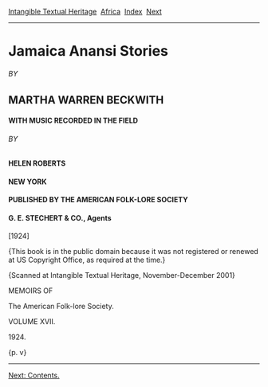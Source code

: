 [Intangible Textual Heritage](../../index)  [Africa](../index) 
[Index](index)  [Next](jas_01) 

------------------------------------------------------------------------

# Jamaica Anansi Stories

###### BY

## MARTHA WARREN BECKWITH

#### WITH MUSIC RECORDED IN THE FIELD

###### BY

#### HELEN ROBERTS

#### NEW YORK

#### PUBLISHED BY THE AMERICAN FOLK-LORE SOCIETY

#### G. E. STECHERT & CO., Agents

\[1924\]

{This book is in the public domain because it was not registered or
renewed at US Copyright Office, as required at the time.}

{Scanned at Intangible Textual Heritage, November-December 2001}

MEMOIRS OF

The American Folk-lore Society.

VOLUME XVII.

1924\.

{p. v}

------------------------------------------------------------------------

[Next: Contents.](jas_01)
